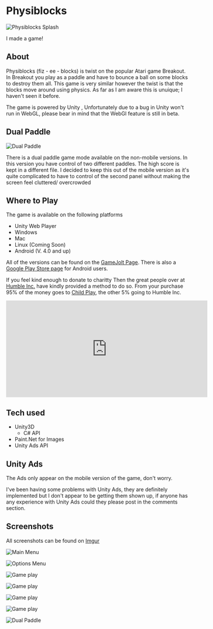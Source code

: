 Physiblocks
=========
![Physiblocks Splash](http://i.imgur.com/xfiIzBs.png)

I made a game!

About
-------
Physiblocks (fiz - ee - blocks) is twist on the popular Atari game Breakout. In Breakout you play as a paddle and have to bounce a ball on some blocks to destroy them all. This game is very similar however the twist is that the blocks move around using physics. As far as I am aware this is unuique; I haven't seen it before.

The game is powered by Unity , Unfortunately due to a bug in Unity won't run in WebGL, please bear in mind that the WebGl feature is still in beta.


Dual Paddle
-------------
![Dual Paddle](http://i.imgur.com/w9MqTsh.png)

There is a dual paddle game mode available on the non-mobile versions. In this version you have control of two different paddles. The high score is kept in a different file. I decided to keep this out of the mobile version as it's quite complicated to have to control of the second panel without making the screen feel cluttered/ overcrowded

Where to Play
-----------------
The game is available on the following platforms

 - Unity Web Player
 - Windows
 - Mac
 - Linux (Coming Soon)
 - Android (V. 4.0 and up) 

All of the versions can be found on the [GameJolt Page](http://gamejolt.com/games/arcade/physiblocks/54829/). There is also a [Google Play Store page](https://play.google.com/store/apps/details?id=com.EverlesslyCoding.Physiblocks) for Android users.

If you feel kind enough to donate to charitty Then the great people over at [Humble Inc.](http://.humblebundle.com) have kindly provided a method to do so. From your purchase 95% of the money goes to [Child Play](http://childsplaycharity.org/), the other 5% going to Humble Inc.

<iframe width='550' height='264' scrolling='no' frameBorder='0' style='border:none;' src='https://www.humblebundle.com/store/product/physiblocks/b33dflkh4d'></iframe>

Tech used
-----------
 - Unity3D
	 - C# API
 - Paint.Net for Images
 - Unity Ads API

Unity Ads
-----------
The Ads only appear on the mobile version of the game, don't worry.

I've been having some problems with Unity Ads, they are definitely implemented but I don't appear to be getting them shown up, if anyone has any experience with Unity Ads could they please post in the comments section.

Screenshots
--------------
All screenshots can be found on [Imgur](http://imgur.com/a/mBjnC)

![Main Menu](http://i.imgur.com/9hPFSgz.png)

![Options Menu](http://i.imgur.com/4UijnOv.png)

![Game play](http://i.imgur.com/vqR37aq.png)

![Game play](http://i.imgur.com/o0iR3QQ.png)

![Game play](http://i.imgur.com/kxccHaD.png)

![Game play](http://i.imgur.com/BehflLU.png)

![Dual Paddle](http://i.imgur.com/w9MqTsh.png)